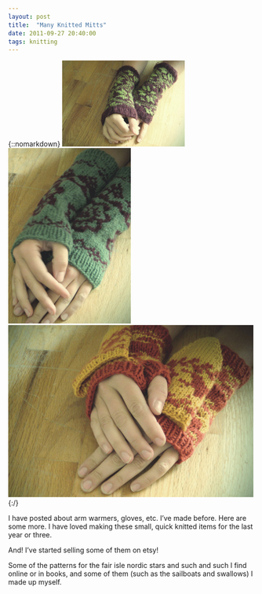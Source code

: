 ```yaml
---
layout: post
title:  "Many Knitted Mitts"
date: 2011-09-27 20:40:00
tags: knitting
---
```

{::nomarkdown}
<img src="/uploads/2011/09/mitts01.jpg">
<img src="/uploads/2011/09/mitts02.jpg">
<img src="/uploads/2011/09/mitts03.jpg">
{:/}

I have posted about arm warmers, gloves, etc. I’ve made before. Here are some more. I have loved making these small, quick knitted items for the last year or three.

And! I’ve started selling some of them on etsy!

Some of the patterns for the fair isle nordic stars and such and such I find online or in books, and some of them (such as the sailboats and swallows) I made up myself.
